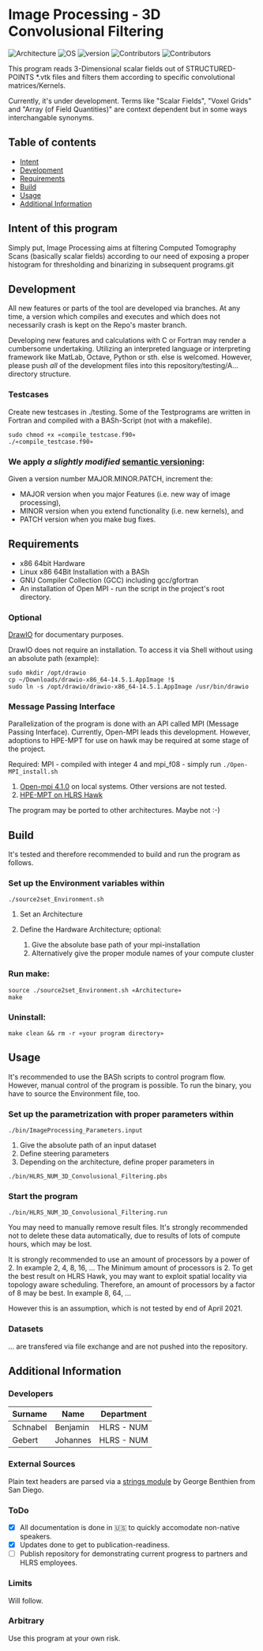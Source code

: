 # Image Processing - 3D Convolusional Filtering

![Architecture](https://img.shields.io/badge/Architecture-x86-green)
![OS](https://img.shields.io/badge/Linux-64Bit-green)
![version](https://img.shields.io/badge/version-2.2.0-green)
![Contributors](https://img.shields.io/badge/HLRS-NUM-blue)
![Contributors](https://img.shields.io/badge/Contributors-2-blue)

This program reads 3-Dimensional scalar fields out of STRUCTURED-POINTS *.vtk files and filters them according to specific convolutional matrices/Kernels.

Currently, it's under development. Terms like "Scalar Fields", "Voxel Grids" and "Array (of Field Quantities)" are context dependent but in some ways interchangable synonyms.

## Table of contents
- [Intent](#primary)
- [Development](#development)
- [Requirements](#requirements)
- [Build](#build)
- [Usage](#usage)
- [Additional Information](additional-information)

## Intent of this program
Simply put, Image Processing aims at filtering Computed Tomography Scans (basically scalar fields) according to our need of exposing a proper histogram for thresholding and binarizing in subsequent programs.git

## Development
All new features or parts of the tool are developed via branches. At any time, a version which compiles and executes and which does not necessarily crash is kept on the Repo's master branch.

Developing new features and calculations with C or Fortran may render a cumbersome undertaking. Utilizing an interpreted language or interpreting framework like MatLab, Octave, Python or sth. else is welcomed. However, please push *all* of the development files into this repository/testing/A... directory structure.

### Testcases
Create new testcases in ./testing.
Some of the Testprograms are written in Fortran and compiled with a BASh-Script (not with a makefile).

```
sudo chmod +x «compile_testcase.f90»
./«compile_testcase.f90»
```
### We apply *a slightly modified* [semantic versioning](https://semver.org):

Given a version number MAJOR.MINOR.PATCH, increment the:

* MAJOR version when you major Features (i.e. new way of image processing),
* MINOR version when you extend functionality (i.e. new kernels), and
* PATCH version when you make bug fixes.
## Requirements

* x86 64bit Hardware
* Linux x86 64Bit Installation with a BASh
* GNU Compiler Collection (GCC) including gcc/gfortran
* An installation of Open MPI - run the script in the project's root directory.
### Optional
[DrawIO](https://sourceforge.net/projects/drawio-desktop.mirror/) for documentary purposes.

DrawIO does not require an installation. To access it via Shell without using an absolute path (example):

```
sudo mkdir /opt/drawio
cp ~/Downloads/drawio-x86_64-14.5.1.AppImage !$
sudo ln -s /opt/drawio/drawio-x86_64-14.5.1.AppImage /usr/bin/drawio
```
### Message Passing Interface 
Parallelization of the program is done with an API called MPI (Message Passing Interface). Currently, Open-MPI leads this development. However, adoptions to HPE-MPT for use on hawk may be required at some stage of the project.

Required: MPI - compiled with integer 4 and mpi_f08 - simply run ```./Open-MPI_install.sh```

  1. [Open-mpi 4.1.0](https://www.open-mpi.org/software/ompi/v4.1/) on local systems. Other versions are not tested.
  2. [HPE-MPT on HLRS Hawk](https://kb.hlrs.de/platforms/index.php/MPI(Hawk))

The program may be ported to other architectures. Maybe not :-)

## Build
It's tested and therefore recommended to build and run the program as follows.
### Set up the Environment variables within 
```./source2set_Environment.sh```

1. Set an Architecture
2. Define the Hardware Architecture; optional:

   1. Give the absolute base path of your mpi-installation
   2. Alternatively give the proper module names of your compute cluster

### Run make:
```
source ./source2set_Environment.sh «Architecture»
make
```
### Uninstall:
```make clean && rm -r «your program directory»```

## Usage
It's recommended to use the BASh scripts to control program flow. However, manual control of the program is possible. To run the binary, you have to source the Environment file, too.

### Set up the parametrization with proper parameters within 
```./bin/ImageProcessing_Parameters.input```

1. Give the absolute path of an input dataset
2. Define steering parameters
3. Depending on the architecture, define proper parameters in

```./bin/HLRS_NUM_3D_Convolusional_Filtering.pbs```

### Start the program

```./bin/HLRS_NUM_3D_Convolusional_Filtering.run```

You may need to manually remove result files. It's strongly recommended not to delete these data automatically, due to results of lots of compute hours, which may be lost.

It is strongly recommended to use an amount of processors by a power of 2. In example 2, 4, 8, 16, ...
The Minimum amount of processors is 2.
To get the best result on HLRS Hawk, you may want to exploit spatial locality via topology aware scheduling. Therefore, an amount of processors by a factor of 8 may be best. In example 8, 64, ...

However this is an assumption, which is not tested by end of April 2021.

### Datasets
... are transfered via file exchange and are not pushed into the repository. 


## Additional Information
### Developers
<table>
<thead>
  <tr>
    <th>Surname</th>
    <th>Name</th>
    <th>Department</th>
  </tr>
</thead>
<tbody>
  <tr>
    <td>Schnabel</td>
    <td>Benjamin</td>
    <td>HLRS - NUM</td>
  </tr>
  <tr>
    <td>Gebert</td>
    <td>Johannes</td>
    <td>HLRS - NUM</td>
  </tr>
</tbody>
</table>


### External Sources
Plain text headers are parsed via a [strings module](https://gbenthien.net/strings/index.html) by George Benthien from San Diego.
### ToDo
- [x] All documentation is done in :us: to quickly accomodate non-native speakers.
- [x] Updates done to get to publication-readiness.
- [ ] Publish repository for demonstrating current progress to partners and HLRS employees.
### Limits
Will follow.
### Arbitrary
Use this program at your own risk.

